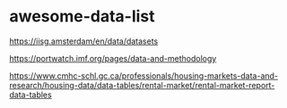 # awesome-data-list

https://iisg.amsterdam/en/data/datasets

https://portwatch.imf.org/pages/data-and-methodology

https://www.cmhc-schl.gc.ca/professionals/housing-markets-data-and-research/housing-data/data-tables/rental-market/rental-market-report-data-tables

